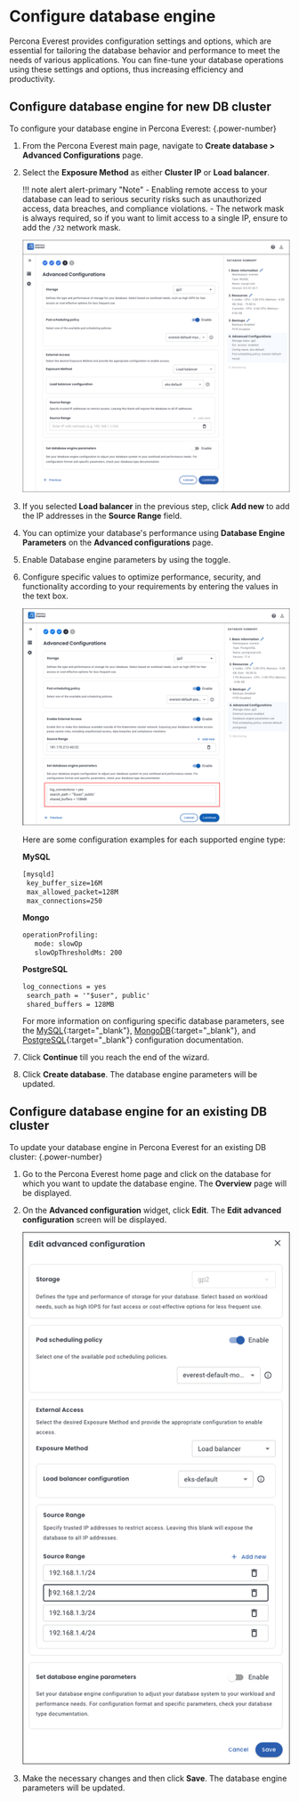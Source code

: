 # Configure database engine 

Percona Everest provides configuration settings and options, which are essential for tailoring the database behavior and performance to meet the needs of various applications. You can fine-tune your database operations using these settings and options, thus increasing efficiency and productivity.


## Configure database engine for new DB cluster

To configure your database engine in Percona Everest:
{.power-number}

1. From the Percona Everest main page, navigate to **Create database > Advanced Configurations** page.

2. Select the **Exposure Method** as either **Cluster IP** or **Load balancer**.


    !!! note alert alert-primary "Note"
        - Enabling remote access to your database can lead to serious security risks such as unauthorized access, data breaches, and compliance violations.
        - The network mask is always required, so if you want to limit access to a single IP, ensure to add the `/32` network mask.

    
    ![!image](../images/everest_adv_config_ip_source.png)

3. If you selected **Load balancer** in the previous step, click **Add new** to add the IP addresses in the **Source Range** field.

4. You can optimize your database's performance using **Database Engine Parameters** on the **Advanced configurations** page.
5. Enable Database engine parameters by using the toggle.
6. Configure specific values to optimize performance, security, and functionality according to your requirements by entering the values in the text box.

    ![!image](../images/everest_adv_config.png)

    Here are some configuration examples for each supported engine type:

    **MySQL** 
    <pre><code>[mysqld]
    key_buffer_size=16M
    max_allowed_packet=128M
    max_connections=250</pre></code>

    **Mongo**
    <pre><code>operationProfiling:
      mode: slowOp
      slowOpThresholdMs: 200</pre></code>

    **PostgreSQL**
    <pre><code>log_connections = yes
    search_path = '"$user", public'
    shared_buffers = 128MB</pre></code>

    For more information on configuring specific database parameters, see the [MySQL](https://dev.mysql.com/doc/refman/8.0/en/option-files.html){:target="_blank"}, [MongoDB](https://www.mongodb.com/docs/manual/reference/configuration-options/){:target="_blank"}, and [PostgreSQL](https://www.postgresql.org/docs/current/config-setting.html#CONFIG-SETTING-CONFIGURATION-FILE){:target="_blank"} configuration documentation.

7. Click **Continue** till you reach the end of the wizard.

8. Click **Create database**. The database engine parameters will be updated.


## Configure database engine for an existing DB cluster

To update your database engine in Percona Everest for an existing DB cluster:
{.power-number}

1. Go to the Percona Everest home page and click on the database for which you want to update the database engine. The **Overview** page will be displayed.

2. On the **Advanced configuration** widget, click **Edit**. The **Edit advanced configuration** screen will be displayed.

    ![!image](../images/everest_adv_config_edit.png)

3. Make the necessary changes and then click **Save**. The database engine parameters will be updated.
